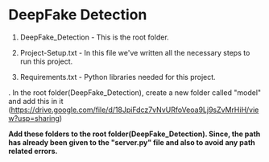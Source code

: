 # DeepFake Detection 

1. DeepFake_Detection - This is the root folder.

3. Project-Setup.txt - In this file we've written all the necessary steps to run this project.

4. Requirements.txt - Python libraries needed for this project. 

. In the root folder(DeepFake_Detection), create a new folder called "model" and add this in it (https://drive.google.com/file/d/18JpiFdcz7vNvURfoVeoa9Lj9sZvMrHiH/view?usp=sharing)

<b>Add these folders to the root folder(DeepFake_Detection). Since, the path has already been given to the "server.py" file and also to avoid any path related errors.</b>
